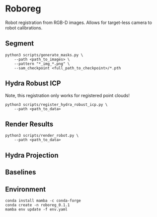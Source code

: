 # Roboreg
Robot registration from RGB-D images. Allows for target-less camera to robot calibrations.

## Segment
```shell
python3 scripts/generate_masks.py \
    --path <path_to_images> \
    --pattern "*_img_*.png" \
    --sam_checkpoint <full_path_to_checkpoint>/*.pth
```

## Hydra Robust ICP
Note, this registration only works for registered point clouds!
```shell
python3 scripts/register_hydra_robust_icp.py \
    --path <path_to_data>
```

## Render Results
```shell
python3 scripts/render_robot.py \
    --path <path_to_data>
```

## Hydra Projection


## Baselines

## Environment
```shell
conda install mamba -c conda-forge
conda create -n roboreg_0.1.1
mamba env update -f env.yaml
```
